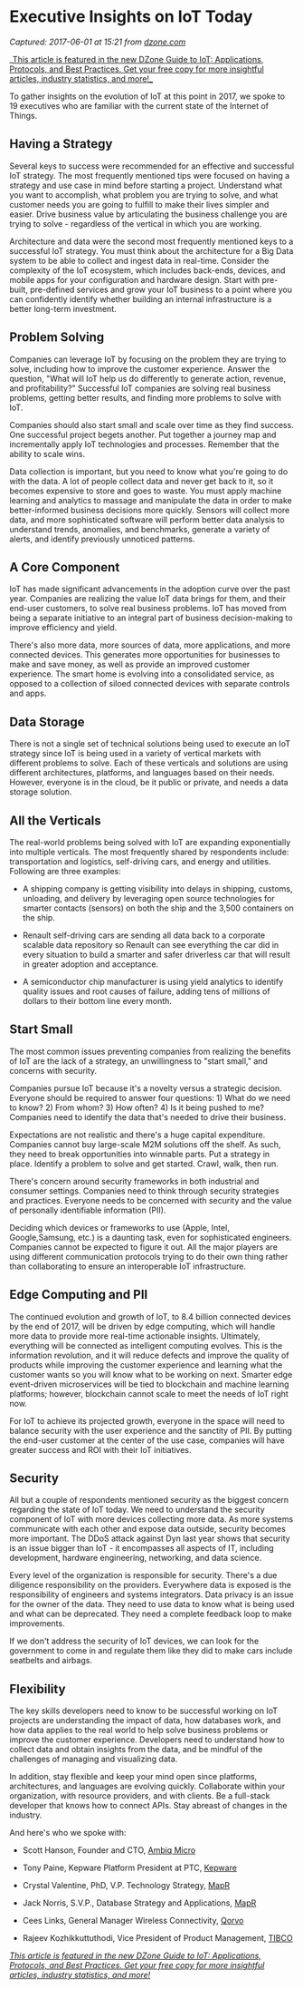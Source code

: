 # Executive Insights on IoT Today

_Captured: 2017-06-01 at 15:21 from [dzone.com](https://dzone.com/articles/executive-insights-on-iot-today?oid=twitter&utm_content=bufferd7a9c&utm_medium=social&utm_source=twitter.com&utm_campaign=buffer)_

_[This article is featured in the new DZone Guide to IoT: Applications, Protocols, and Best Practices. Get your free copy for more insightful articles, industry statistics, and more!_](https://dzone.com/guides/iot-applications-protocols-and-best-practices)

To gather insights on the evolution of IoT at this point in 2017, we spoke to 19 executives who are familiar with the current state of the Internet of Things.

## Having a Strategy

Several keys to success were recommended for an effective and successful IoT strategy. The most frequently mentioned tips were focused on having a strategy and use case in mind before starting a project. Understand what you want to accomplish, what problem you are trying to solve, and what customer needs you are going to fulfill to make their lives simpler and easier. Drive business value by articulating the business challenge you are trying to solve - regardless of the vertical in which you are working.

Architecture and data were the second most frequently mentioned keys to a successful IoT strategy. You must think about the architecture for a Big Data system to be able to collect and ingest data in real-time. Consider the complexity of the IoT ecosystem, which includes back-ends, devices, and mobile apps for your configuration and hardware design. Start with pre-built, pre-defined services and grow your IoT business to a point where you can confidently identify whether building an internal infrastructure is a better long-term investment.

## Problem Solving

Companies can leverage IoT by focusing on the problem they are trying to solve, including how to improve the customer experience. Answer the question, "What will IoT help us do differently to generate action, revenue, and profitability?" Successful IoT companies are solving real business problems, getting better results, and finding more problems to solve with IoT.

Companies should also start small and scale over time as they find success. One successful project begets another. Put together a journey map and incrementally apply IoT technologies and processes. Remember that the ability to scale wins.

Data collection is important, but you need to know what you're going to do with the data. A lot of people collect data and never get back to it, so it becomes expensive to store and goes to waste. You must apply machine learning and analytics to massage and manipulate the data in order to make better-informed business decisions more quickly. Sensors will collect more data, and more sophisticated software will perform better data analysis to understand trends, anomalies, and benchmarks, generate a variety of alerts, and identify previously unnoticed patterns.

## A Core Component

IoT has made significant advancements in the adoption curve over the past year. Companies are realizing the value IoT data brings for them, and their end-user customers, to solve real business problems. IoT has moved from being a separate initiative to an integral part of business decision-making to improve efficiency and yield.

There's also more data, more sources of data, more applications, and more connected devices. This generates more opportunities for businesses to make and save money, as well as provide an improved customer experience. The smart home is evolving into a consolidated service, as opposed to a collection of siloed connected devices with separate controls and apps.

## Data Storage

There is not a single set of technical solutions being used to execute an IoT strategy since IoT is being used in a variety of vertical markets with different problems to solve. Each of these verticals and solutions are using different architectures, platforms, and languages based on their needs. However, everyone is in the cloud, be it public or private, and needs a data storage solution.

## All the Verticals

The real-world problems being solved with IoT are expanding exponentially into multiple verticals. The most frequently shared by respondents include: transportation and logistics, self-driving cars, and energy and utilities. Following are three examples:

  * A shipping company is getting visibility into delays in shipping, customs, unloading, and delivery by leveraging open source technologies for smarter contacts (sensors) on both the ship and the 3,500 containers on the ship.

  * Renault self-driving cars are sending all data back to a corporate scalable data repository so Renault can see everything the car did in every situation to build a smarter and safer driverless car that will result in greater adoption and acceptance.

  * A semiconductor chip manufacturer is using yield analytics to identify quality issues and root causes of failure, adding tens of millions of dollars to their bottom line every month.

## Start Small

The most common issues preventing companies from realizing the benefits of IoT are the lack of a strategy, an unwillingness to "start small," and concerns with security.

Companies pursue IoT because it's a novelty versus a strategic decision. Everyone should be required to answer four questions: 1) What do we need to know? 2) From whom? 3) How often? 4) Is it being pushed to me? Companies need to identify the data that's needed to drive their business.

Expectations are not realistic and there's a huge capital expenditure. Companies cannot buy large-scale M2M solutions off the shelf. As such, they need to break opportunities into winnable parts. Put a strategy in place. Identify a problem to solve and get started. Crawl, walk, then run.

There's concern around security frameworks in both industrial and consumer settings. Companies need to think through security strategies and practices. Everyone needs to be concerned with security and the value of personally identifiable information (PII).

Deciding which devices or frameworks to use (Apple, Intel, Google,Samsung, etc.) is a daunting task, even for sophisticated engineers. Companies cannot be expected to figure it out. All the major players are using different communication protocols trying to do their own thing rather than collaborating to ensure an interoperable IoT infrastructure.

## Edge Computing and PII

The continued evolution and growth of IoT, to 8.4 billion connected devices by the end of 2017, will be driven by edge computing, which will handle more data to provide more real-time actionable insights. Ultimately, everything will be connected as intelligent computing evolves. This is the information revolution, and it will reduce defects and improve the quality of products while improving the customer experience and learning what the customer wants so you will know what to be working on next. Smarter edge event-driven microservices will be tied to blockchain and machine learning platforms; however, blockchain cannot scale to meet the needs of IoT right now.

For IoT to achieve its projected growth, everyone in the space will need to balance security with the user experience and the sanctity of PII. By putting the end-user customer at the center of the use case, companies will have greater success and ROI with their IoT initiatives.

## Security

All but a couple of respondents mentioned security as the biggest concern regarding the state of IoT today. We need to understand the security component of IoT with more devices collecting more data. As more systems communicate with each other and expose data outside, security becomes more important. The DDoS attack against Dyn last year shows that security is an issue bigger than IoT - it encompasses all aspects of IT, including development, hardware engineering, networking, and data science.

Every level of the organization is responsible for security. There's a due diligence responsibility on the providers. Everywhere data is exposed is the responsibility of engineers and systems integrators. Data privacy is an issue for the owner of the data. They need to use data to know what is being used and what can be deprecated. They need a complete feedback loop to make improvements.

If we don't address the security of IoT devices, we can look for the government to come in and regulate them like they did to make cars include seatbelts and airbags.

## Flexibility

The key skills developers need to know to be successful working on IoT projects are understanding the impact of data, how databases work, and how data applies to the real world to help solve business problems or improve the customer experience. Developers need to understand how to collect data and obtain insights from the data, and be mindful of the challenges of managing and visualizing data.

In addition, stay flexible and keep your mind open since platforms, architectures, and languages are evolving quickly. Collaborate within your organization, with resource providers, and with clients. Be a full-stack developer that knows how to connect APIs. Stay abreast of changes in the industry.

And here's who we spoke with:

  * Scott Hanson, Founder and CTO, [Ambiq Micro](http://www.ambiqmicro.com/)

  * Tony Paine, Kepware Platform President at PTC, [Kepware](https://www.kepware.com/en-us/)

  * Crystal Valentine, PhD, V.P. Technology Strategy, [MapR](https://mapr.com/)

  * Jack Norris, S.V.P., Database Strategy and Applications, [MapR](https://mapr.com/)

  * Cees Links, General Manager Wireless Connectivity, [Qorvo](http://www.qorvo.com/)

  * Rajeev Kozhikkuttuthodi, Vice President of Product Management, [TIBCO](http://www.tibco.com/)

_[This article is featured in the new DZone Guide to IoT: Applications, Protocols, and Best Practices. Get your free copy for more insightful articles, industry statistics, and more!](https://dzone.com/guides/iot-applications-protocols-and-best-practices)_
